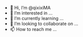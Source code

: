 - 👋 Hi, I’m @qixixiMA
- 👀 I’m interested in ...
- 🌱 I’m currently learning ...
- 💞️ I’m looking to collaborate on ...
- 📫 How to reach me ...

<!---
qixixiMA/qixixiMA is a ✨ special ✨ repository because its `README.md` (this file) appears on your GitHub profile.
You can click the Preview link to take a look at your changes.
--->
